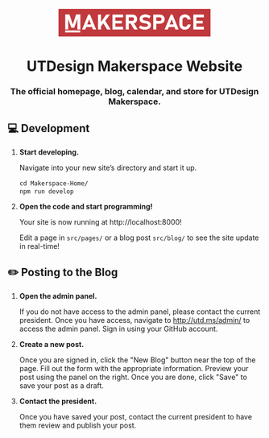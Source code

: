<p align="center">
  <img width="60%" src="./docs/images/logo.png">
</p>
<h1 align="center">
  UTDesign Makerspace Website
</h1>
<h3 align="center">
  The official homepage, blog, calendar, and store for UTDesign Makerspace.
</h3>

## 💻 Development

1.  **Start developing.**

    Navigate into your new site’s directory and start it up.

    ```shell
    cd Makerspace-Home/
    npm run develop
    ```

1.  **Open the code and start programming!**

    Your site is now running at http://localhost:8000!

    Edit a page in `src/pages/` or a blog post `src/blog/` to see the site update in real-time!

## ✏️ Posting to the Blog

1.  **Open the admin panel.**

    If you do not have access to the admin panel, please contact the current president. Once you have access, navigate to http://utd.ms/admin/ to access the admin panel. Sign in using your GitHub account.

1.  **Create a new post.**

    Once you are signed in, click the "New Blog" button near the top of the page. Fill out the form with the appropriate information. Preview your post using the panel on the right. Once you are done, click "Save" to save your post as a draft.

1.  **Contact the president.**

    Once you have saved your post, contact the current president to have them review and publish your post.
